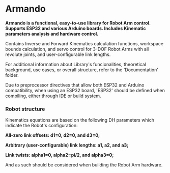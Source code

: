 # Armando

**Armando is a functional, easy-to-use library for Robot Arm control. Supports ESP32 and various Arduino boards. Includes Kinematic parameters analysis and hardware control.**

Contains Inverse and Forward Kinematics calculation functions, workspace bounds calculation, and servo control for 3-DOF Robot Arms with all revolute joints, and user-configurable link lengths.

For additional information about Library's funcionalities, theoretical background, use cases, or overall structure, refer to the 'Documentation' folder.

Due to preprocessor directives that allow both ESP32 and Arduino compatibility, when using an ESP32 board, 'ESP32' should be defined when compiling, either through IDE or build system.

### Robot structure

Kinematics equations are based on the following DH parameters which indicate the Robot's configuration:

**All-zero link offsets: d1=0, d2=0, and d3=0;**

**Arbitrary (user-configurable) link lengths: a1, a2, and a3;**

**Link twists: alpha1=0, alpha2=pi/2, and alpha3=0;**

And as such should be considered when building the Robot Arm hardware.

